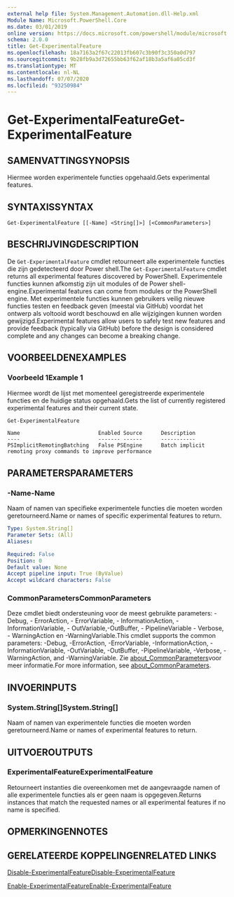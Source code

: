 ```yaml
---
external help file: System.Management.Automation.dll-Help.xml
Module Name: Microsoft.PowerShell.Core
ms.date: 03/01/2019
online version: https://docs.microsoft.com/powershell/module/microsoft.powershell.core/get-experimentalfeature?view=powershell-7&WT.mc_id=ps-gethelp
schema: 2.0.0
title: Get-ExperimentalFeature
ms.openlocfilehash: 18a7163a2f67c22013fb607c3b90f3c350a0d797
ms.sourcegitcommit: 9b28fb9a3d72655bb63f62af18b3a5af6a05cd3f
ms.translationtype: MT
ms.contentlocale: nl-NL
ms.lasthandoff: 07/07/2020
ms.locfileid: "93250984"
---
```

# <span data-ttu-id="ff3e4-102">Get-ExperimentalFeature</span><span class="sxs-lookup"><span data-stu-id="ff3e4-102">Get-ExperimentalFeature</span></span>

## <span data-ttu-id="ff3e4-103">SAMENVATTING</span><span class="sxs-lookup"><span data-stu-id="ff3e4-103">SYNOPSIS</span></span>
<span data-ttu-id="ff3e4-104">Hiermee worden experimentele functies opgehaald.</span><span class="sxs-lookup"><span data-stu-id="ff3e4-104">Gets experimental features.</span></span>

## <span data-ttu-id="ff3e4-105">SYNTAXIS</span><span class="sxs-lookup"><span data-stu-id="ff3e4-105">SYNTAX</span></span>

```
Get-ExperimentalFeature [[-Name] <String[]>] [<CommonParameters>]
```

## <span data-ttu-id="ff3e4-106">BESCHRIJVING</span><span class="sxs-lookup"><span data-stu-id="ff3e4-106">DESCRIPTION</span></span>

<span data-ttu-id="ff3e4-107">De `Get-ExperimentalFeature` cmdlet retourneert alle experimentele functies die zijn gedetecteerd door Power shell.</span><span class="sxs-lookup"><span data-stu-id="ff3e4-107">The `Get-ExperimentalFeature` cmdlet returns all experimental features discovered by PowerShell.</span></span>
<span data-ttu-id="ff3e4-108">Experimentele functies kunnen afkomstig zijn uit modules of de Power shell-engine.</span><span class="sxs-lookup"><span data-stu-id="ff3e4-108">Experimental features can come from modules or the PowerShell engine.</span></span> <span data-ttu-id="ff3e4-109">Met experimentele functies kunnen gebruikers veilig nieuwe functies testen en feedback geven (meestal via GitHub) voordat het ontwerp als voltooid wordt beschouwd en alle wijzigingen kunnen worden gewijzigd.</span><span class="sxs-lookup"><span data-stu-id="ff3e4-109">Experimental features allow users to safely test new features and provide feedback (typically via GitHub) before the design is considered complete and any changes can become a breaking change.</span></span>

## <span data-ttu-id="ff3e4-110">VOORBEELDEN</span><span class="sxs-lookup"><span data-stu-id="ff3e4-110">EXAMPLES</span></span>

### <span data-ttu-id="ff3e4-111">Voorbeeld 1</span><span class="sxs-lookup"><span data-stu-id="ff3e4-111">Example 1</span></span>

<span data-ttu-id="ff3e4-112">Hiermee wordt de lijst met momenteel geregistreerde experimentele functies en de huidige status opgehaald.</span><span class="sxs-lookup"><span data-stu-id="ff3e4-112">Gets the list of currently registered experimental features and their current state.</span></span>

```powershell
Get-ExperimentalFeature
```

```Output
Name                         Enabled Source      Description
----                         ------- ------      -----------
PSImplicitRemotingBatching   False PSEngine      Batch implicit remoting proxy commands to improve performance
```

## <span data-ttu-id="ff3e4-113">PARAMETERS</span><span class="sxs-lookup"><span data-stu-id="ff3e4-113">PARAMETERS</span></span>

### <span data-ttu-id="ff3e4-114">-Name</span><span class="sxs-lookup"><span data-stu-id="ff3e4-114">-Name</span></span>

<span data-ttu-id="ff3e4-115">Naam of namen van specifieke experimentele functies die moeten worden geretourneerd.</span><span class="sxs-lookup"><span data-stu-id="ff3e4-115">Name or names of specific experimental features to return.</span></span>

```yaml
Type: System.String[]
Parameter Sets: (All)
Aliases:

Required: False
Position: 0
Default value: None
Accept pipeline input: True (ByValue)
Accept wildcard characters: False
```

### <span data-ttu-id="ff3e4-116">CommonParameters</span><span class="sxs-lookup"><span data-stu-id="ff3e4-116">CommonParameters</span></span>

<span data-ttu-id="ff3e4-117">Deze cmdlet biedt ondersteuning voor de meest gebruikte parameters: -Debug, - ErrorAction, - ErrorVariable, - InformationAction, -InformationVariable, - OutVariable,-OutBuffer, - PipelineVariable - Verbose, - WarningAction en -WarningVariable.</span><span class="sxs-lookup"><span data-stu-id="ff3e4-117">This cmdlet supports the common parameters: -Debug, -ErrorAction, -ErrorVariable, -InformationAction, -InformationVariable, -OutVariable, -OutBuffer, -PipelineVariable, -Verbose, -WarningAction, and -WarningVariable.</span></span> <span data-ttu-id="ff3e4-118">Zie [about_CommonParameters](https://go.microsoft.com/fwlink/?LinkID=113216)voor meer informatie.</span><span class="sxs-lookup"><span data-stu-id="ff3e4-118">For more information, see [about_CommonParameters](https://go.microsoft.com/fwlink/?LinkID=113216).</span></span>

## <span data-ttu-id="ff3e4-119">INVOER</span><span class="sxs-lookup"><span data-stu-id="ff3e4-119">INPUTS</span></span>

### <span data-ttu-id="ff3e4-120">System.String[]</span><span class="sxs-lookup"><span data-stu-id="ff3e4-120">System.String[]</span></span>

<span data-ttu-id="ff3e4-121">Naam of namen van experimentele functies die moeten worden geretourneerd.</span><span class="sxs-lookup"><span data-stu-id="ff3e4-121">Name or names of experimental features to return.</span></span>

## <span data-ttu-id="ff3e4-122">UITVOER</span><span class="sxs-lookup"><span data-stu-id="ff3e4-122">OUTPUTS</span></span>

### <span data-ttu-id="ff3e4-123">ExperimentalFeature</span><span class="sxs-lookup"><span data-stu-id="ff3e4-123">ExperimentalFeature</span></span>

<span data-ttu-id="ff3e4-124">Retourneert instanties die overeenkomen met de aangevraagde namen of alle experimentele functies als er geen naam is opgegeven.</span><span class="sxs-lookup"><span data-stu-id="ff3e4-124">Returns instances that match the requested names or all experimental features if no name is specified.</span></span>

## <span data-ttu-id="ff3e4-125">OPMERKINGEN</span><span class="sxs-lookup"><span data-stu-id="ff3e4-125">NOTES</span></span>

## <span data-ttu-id="ff3e4-126">GERELATEERDE KOPPELINGEN</span><span class="sxs-lookup"><span data-stu-id="ff3e4-126">RELATED LINKS</span></span>

[<span data-ttu-id="ff3e4-127">Disable-ExperimentalFeature</span><span class="sxs-lookup"><span data-stu-id="ff3e4-127">Disable-ExperimentalFeature</span></span>](Disable-ExperimentalFeature.md)

[<span data-ttu-id="ff3e4-128">Enable-ExperimentalFeature</span><span class="sxs-lookup"><span data-stu-id="ff3e4-128">Enable-ExperimentalFeature</span></span>](Enable-ExperimentalFeature.md)
